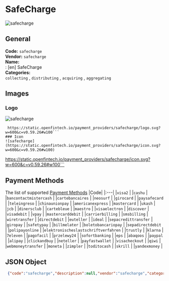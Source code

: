 # SafeCharge  
![safecharge](https://static.openfintech.io/payment_providers/safecharge/logo.svg?w=600&c=v0.59.26#w100)  
## General 
**Code:** `safecharge`  
**Vendor:** `safecharge`  
**Name:**  
:	[en] SafeCharge   
**Categories:**  
`collecting`  , `distributing`  , `acquiring`  , `aggregating`  
## Images 
### Logo 
![safecharge](https://static.openfintech.io/payment_providers/safecharge/logo.svg?w=600&c=v0.59.26#w100)  
```
 https://static.openfintech.io/payment_providers/safecharge/logo.svg?w=600&c=v0.59.26#w100```  
### Icon 
![safecharge](https://static.openfintech.io/payment_providers/safecharge/icon.svg?w=600&c=v0.59.26#w100)  
```
 https://static.openfintech.io/payment_providers/safecharge/icon.svg?w=600&c=v0.59.26#w100```  
## Payment Methods 
The list of supported  [Payment Methods](#) 
|Code| 
|:---| 
|`visa2` | 
|`cashu` | 
|`bancontactmistercash` | 
|`cartebancaires` | 
|`neosurf` | 
|`girocard` | 
|`paysafecard` | 
|`teleingreso` | 
|`chinaunionpay` | 
|`americanexpress` | 
|`mastercard` | 
|`ukash` | 
|`jcb` | 
|`dinersclub` | 
|`cartebleue` | 
|`maestro` | 
|`visaelectron` | 
|`discover` | 
|`visadebit` | 
|`vpay` | 
|`mastercarddebit` | 
|`carrierbilling` | 
|`smsbilling` | 
|`wiretransfer` | 
|`directdebit` | 
|`euteller` | 
|`ideal` | 
|`sepacredittransfer` | 
|`giropay` | 
|`safetypay` | 
|`billmelater` | 
|`boletobancariopay` | 
|`sepadirectdebit` | 
|`polipayonline` | 
|`elektronischeslastschriftverfahren` | 
|`trustly` | 
|`klarna` | 
|`7eleven` | 
|`pagofacil` | 
|`przelewy24` | 
|`sofortbanking` | 
|`eps` | 
|`abaqoos` | 
|`paypal` | 
|`alipay` | 
|`clickandbuy` | 
|`neteller` | 
|`payfastwallet` | 
|`visacheckout` | 
|`qiwi` | 
|`webmoneytransfer` | 
|`moneta` | 
|`zimpler` | 
|`toditocash` | 
|`skrill` | 
|`yandexmoney` | 
 
## JSON Object 
```json
 {"code":"safecharge","description":null,"vendor":"safecharge","categories":["collecting","distributing","acquiring","aggregating"],"countries":null,"payment_method":["visa2","cashu","bancontactmistercash","cartebancaires","neosurf","girocard","paysafecard","teleingreso","chinaunionpay","americanexpress","mastercard","ukash","jcb","dinersclub","cartebleue","maestro","visaelectron","discover","visadebit","vpay","mastercarddebit","carrierbilling","smsbilling","wiretransfer","directdebit","euteller","ideal","sepacredittransfer","giropay","safetypay","billmelater","boletobancariopay","sepadirectdebit","polipayonline","elektronischeslastschriftverfahren","trustly","klarna","7eleven","pagofacil","przelewy24","sofortbanking","eps","abaqoos","paypal","alipay","clickandbuy","neteller","payfastwallet","visacheckout","qiwi","webmoneytransfer","moneta","zimpler","toditocash","skrill","yandexmoney"],"payout_method":null,"metadata":{"about_payments_code":"safecharge"},"name":{"en":"SafeCharge "}}```  
